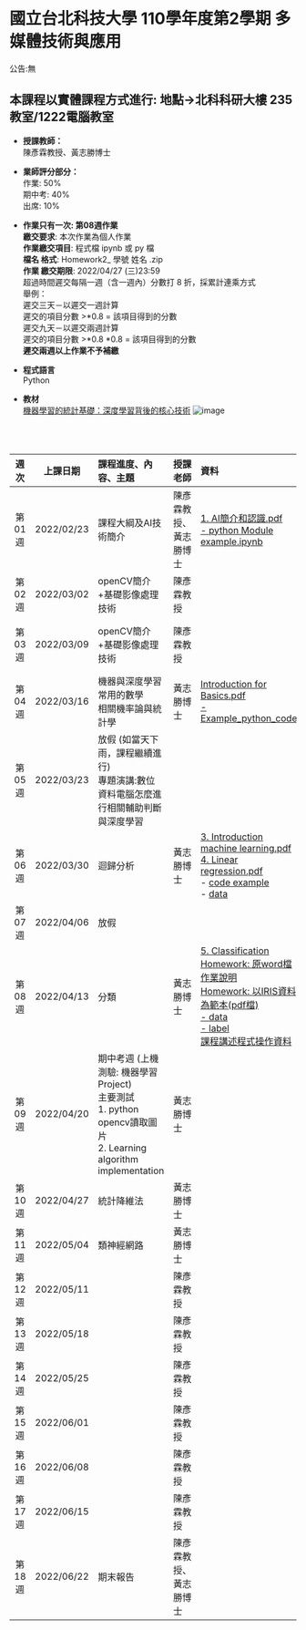# 國立台北科技大學 110學年度第2學期 多媒體技術與應用
公告:無<br>  

## 本課程以實體課程方式進行: 地點→北科科研大樓 235教室/1222電腦教室 

* **授課教師：** <br>
陳彥霖教授、黃志勝博士 <br>

* **業師評分部分：** <br>
作業: 50% <br>
期中考: 40% <br>
出席: 10% <br>

* **作業只有一次: 第08週作業** <br>
**繳交要求**: 本次作業為個人作業<br>
**作業繳交項目**: 程式檔 ipynb 或 py 檔 <br>
**檔名 格式**: Homework2_ 學號 姓名 .zip <br>
**作業 繳交期限**: 2022/04/27 (三)23:59 <br>
超過時間遲交每隔一週（含一週內）分數打 8 折，採累計連乘方式  <br>
舉例：<br>
遲交三天－以遲交一週計算<br>
遲交的項目分數 >*0.8 = 該項目得到的分數<br>
遲交九天－以遲交兩週計算<br>
遲交的項目分數 >*0.8 *0.8 = 該項目得到的分數<br>
**遲交兩週以上作業不予補繳**

* **程式語言** <br>
Python

* **教材** <br>
[機器學習的統計基礎：深度學習背後的核心技術](https://www.flag.com.tw/books/product/F1319)
![image](https://user-images.githubusercontent.com/25295252/154414691-323e68f1-e029-42a4-88ac-c53e4763a328.png)
<br><br><br><br>



 |週次|上課日期|課程進度、內容、主題|授課老師|資料| 地點 |
 |:---:|:---:|:---|:---|:---|:---|
 |第01週|2022/02/23 | 課程大綱及AI技術簡介| 陳彥霖教授、黃志勝博士 | [1. AI簡介和認識.pdf](https://github.com/TommyHuang821/NTUT_110-2_MTA/blob/main/ppt/1.%20AI%E7%B0%A1%E4%BB%8B%E5%92%8C%E8%AA%8D%E8%AD%98.pdf) <br>[- python Module example.ipynb](https://github.com/TommyHuang821/NTUT_110-2_MTA/blob/main/code/python%20Module%20example.ipynb) | 科研235教室|
 |第02週|2022/03/02 | openCV簡介+基礎影像處理技術| 陳彥霖教授  |  | 科研235教室|
 |第03週|2022/03/09 | openCV簡介+基礎影像處理技術| 陳彥霖教授  |  | 科研1222電腦教室|
 |第04週|2022/03/16 | 機器與深度學習常用的數學<br>相關機率論與統計學	| 黃志勝博士 | [Introduction for Basics.pdf](https://github.com/TommyHuang821/NTUT_110-2_MTA/blob/main/ppt/2.%20Introduction%20for%20Basics.pdf)<br>[- Example_python_code](https://github.com/TommyHuang821/NTUT_110-2_MTA/blob/main/code/Introduction%20for%20Basics.ipynb) |科研235教室|
 |第05週|2022/03/23| 放假 (如當天下雨，課程繼續進行) <br> 專題演講:數位資料電腦怎麼進行相關輔助判斷與深度學習	 |  |  |科研235教室|
 |第06週|2022/03/30 | 迴歸分析 | 黃志勝博士 | [3. Introduction machine learning.pdf](https://github.com/TommyHuang821/NTUT_110-2_MTA/blob/main/ppt/3.%20Introduction%20machine%20learning.pdf) <br> [4. Linear regression.pdf](https://github.com/TommyHuang821/NTUT_110-2_MTA/blob/main/ppt/4.%20Linear%20regression.pdf) <br> - [code example](https://github.com/TommyHuang821/NTUT_110-2_MTA/blob/main/code/data_class.py)<br>- [data](https://github.com/TommyHuang821/NTUT_110-2_MTA/blob/main/code/data_class.txt)|科研235教室|
 |第07週|2022/04/06| 放假	|  |  |科研235教室|
 |第08週|2022/04/13 | 分類| 黃志勝博士 | [5. Classification](https://github.com/TommyHuang821/NTUT_110-2_MTA/blob/main/ppt/5.%20Classification.pdf) <br>[Homework: 原word檔作業說明](https://github.com/TommyHuang821/NTUT_110-2_MTA/blob/main/HomeWork/HW.docx)<br> [Homework: 以IRIS資料為範本(pdf檔)](https://github.com/TommyHuang821/NTUT_110-2_MTA/blob/main/HomeWork/Homework2_IRIS%E8%B3%87%E6%96%99%E5%88%86%E9%A1%9E.pdf) <br>[- data](https://github.com/TommyHuang821/NTUT_110-2_MTA/blob/main/HomeWork/iris_x.txt)<br>[- label](https://github.com/TommyHuang821/NTUT_110-2_MTA/blob/main/HomeWork/iris_y.txt)<br>[課程講述程式操作資料](https://github.com/TommyHuang821/NTUT_110-2_MTA/tree/main/code/w08_Classification%20Example%20Code)|科研235教室|
 |第09週|2022/04/20 | 期中考週 (上機測驗: 機器學習 Project) <br> 主要測試<br> 1. python opencv讀取圖片 <br> 2. Learning algorithm implementation| 黃志勝博士 |  |科研1222電腦教室|
 |第10週|2022/04/27 | 統計降維法| 黃志勝博士 |  |科研235教室|
 |第11週|2022/05/04 | 類神經網路| 黃志勝博士 |  |科研235教室|
 |第12週|2022/05/11 | | 陳彥霖教授 |  |科研235教室|
 |第13週|2022/05/18 | | 陳彥霖教授 |  |科研235教室|
 |第14週|2022/05/25 | | 陳彥霖教授 |  |科研235教室|
 |第15週|2022/06/01 | | 陳彥霖教授 |  |科研235教室|
 |第16週|2022/06/08 | | 陳彥霖教授 |  |科研235教室|
 |第17週|2022/06/15 | | 陳彥霖教授 |  |科研235教室|
 |第18週|2022/06/22 | 期末報告 | 陳彥霖教授、黃志勝博士 |  |科研235教室|




